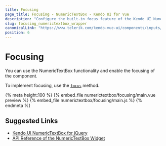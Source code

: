 ```yaml
---
title: Focusing
page_title: Focusing - NumericTextBox - Kendo UI for Vue
description: "Configure the built-in focus feature of the Kendo UI NumericTextBox wrapper for Vue."
slug: focusing_numerictextbox_wrapper
canonicalLink: "https://www.telerik.com/kendo-vue-ui/components/inputs/numerictextbox/"
position: 6
---
```


<div><WrapperBanner link="/kendo-vue-ui/components/inputs/numerictextbox"></WrapperBanner></div>    

# Focusing

You can use the NumericTextBox functionality and enable the focusing of the component.

To implement focusing, use the [`focus`](https://docs.telerik.com/kendo-ui/api/javascript/ui/numerictextbox#methods-focus) method.

{% meta height:100 %}
{% embed_file numerictextbox/focusing/main.vue preview %}
{% embed_file numerictextbox/focusing/main.js %}
{% endmeta %}

## Suggested Links

* [Kendo UI NumericTextBox for jQuery](https://docs.telerik.com/kendo-ui/controls/editors/numerictextbox/overview)
* [API Reference of the NumericTextBox Widget](https://docs.telerik.com/kendo-ui/api/javascript/ui/numerictextbox)
